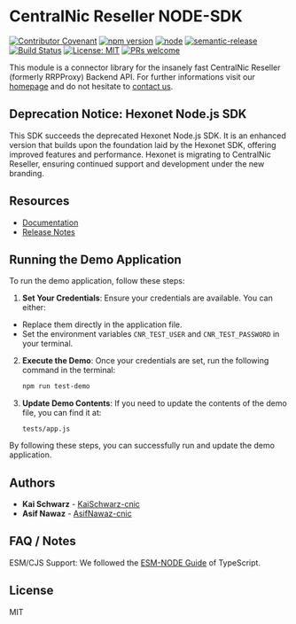 # CentralNic Reseller NODE-SDK

[![Contributor Covenant](https://img.shields.io/badge/Contributor%20Covenant-2.1-4baaaa.svg)](code_of_conduct.md)
[![npm version](https://img.shields.io/npm/v/@team-internet/apiconnector.svg?style=flat)](https://www.npmjs.com/package/@team-internet/apiconnector)
[![node](https://img.shields.io/node/v/@team-internet/apiconnector.svg)](https://www.npmjs.com/package/@team-internet/apiconnector)
[![semantic-release](https://img.shields.io/badge/%20%20%F0%9F%93%A6%F0%9F%9A%80-semantic--release-e10079.svg)](https://github.com/semantic-release/semantic-release)
[![Build Status](https://github.com/centralnicgroup-opensource/rtldev-middleware-node-sdk/workflows/Release/badge.svg?branch=master)](https://github.com/centralnicgroup-opensource/rtldev-middleware-node-sdk/workflows/Release/badge.svg?branch=master)
[![License: MIT](https://img.shields.io/badge/License-MIT-blue.svg)](https://opensource.org/licenses/MIT)
[![PRs welcome](https://img.shields.io/badge/PRs-welcome-brightgreen.svg)](https://github.com/centralnicgroup-opensource/rtldev-middleware-node-sdk/blob/master/CONTRIBUTING.md)

This module is a connector library for the insanely fast CentralNic Reseller (formerly RRPProxy) Backend API. For further informations visit our [homepage](https://www.centralnicreseller.com) and do not hesitate to [contact us](https://www.centralnicreseller.com/contact).

## Deprecation Notice: Hexonet Node.js SDK

This SDK succeeds the deprecated Hexonet Node.js SDK. It is an enhanced version that builds upon the foundation laid by the Hexonet SDK, offering improved features and performance. Hexonet is migrating to CentralNic Reseller, ensuring continued support and development under the new branding.

## Resources

- [Documentation](https://support.centralnicreseller.com/hc/en-gb/articles/5714403954333-Self-Development-Kit-for-NodeJS)
- [Release Notes](https://github.com/centralnicgroup-opensource/rtldev-middleware-node-sdk/releases)

## Running the Demo Application

To run the demo application, follow these steps:

1. **Set Your Credentials**: Ensure your credentials are available. You can either:

- Replace them directly in the application file.
- Set the environment variables `CNR_TEST_USER` and `CNR_TEST_PASSWORD` in your terminal.

2. **Execute the Demo**: Once your credentials are set, run the following command in the terminal:

   ```sh
   npm run test-demo
   ```

3. **Update Demo Contents**: If you need to update the contents of the demo file, you can find it at:

   ```plaintext
   tests/app.js
   ```

By following these steps, you can successfully run and update the demo application.

## Authors

- **Kai Schwarz** - [KaiSchwarz-cnic](https://github.com/kaischwarz-cnic)
- **Asif Nawaz** - [AsifNawaz-cnic](https://github.com/asifnawaz-cnic)

## FAQ / Notes

ESM/CJS Support: We followed the [ESM-NODE Guide](https://www.typescriptlang.org/docs/handbook/esm-node.html) of TypeScript.

## License

MIT

